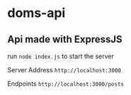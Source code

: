 # doms-api

## Api made with ExpressJS

run `node index.js` to start the server

Server Address
`http://localhost:3000`

Endpoints
`http://localhost:3000/posts`

